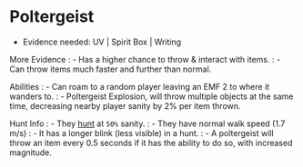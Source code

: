 # Poltergeist

- Evidence needed:  UV | Spirit Box | Writing

More Evidence
: - Has a higher chance to throw & interact with items.
: - Can throw items much faster and further than normal.

Abilities
: - Can roam to a random player leaving an EMF 2 to where it wanders to.
: - Poltergeist Explosion, will throw multiple objects at the same time, decreasing nearby player sanity by 2% per item thrown.

Hunt Info
: - They [hunt](https://phasmophobia.fandom.com/wiki/Hunt?so=search) at `50%` sanity.
: - They have normal walk speed (1.7 m/s)
: - It has a longer blink (less visible) in a hunt.
: - A poltergeist will throw an item every 0.5 seconds if it has the ability to do so, with increased magnitude.
